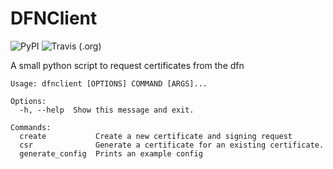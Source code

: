 # DFNClient
![PyPI](https://img.shields.io/pypi/v/dfnclient?color=green&style=for-the-badge&link=https://pypi.org/project/dfnclient/)
![Travis (.org)](https://img.shields.io/travis/miterion/dfnclient?style=for-the-badge&link=https://travis-ci.org/github/miterion/dfnclient/)

A small python script to request certificates from the dfn

```
Usage: dfnclient [OPTIONS] COMMAND [ARGS]...

Options:
  -h, --help  Show this message and exit.

Commands:
  create           Create a new certificate and signing request
  csr              Generate a certificate for an existing certificate.
  generate_config  Prints an example config
```
